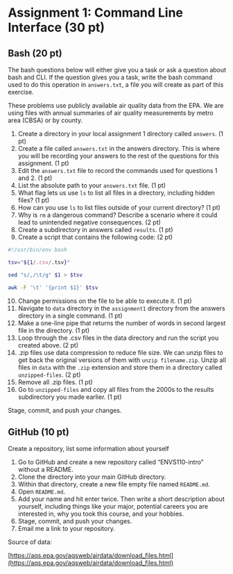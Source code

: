 # Assignment 1: Command Line Interface (30 pt)

## Bash (20 pt)

The bash questions below will either give you a task or ask a question about bash and CLI. 
If the question gives you a task, write the bash command used to do this operation in `answers.txt`, 
a file you will create as part of this exercise.

These problems use publicly available air quality data from the EPA. We are using files with annual summaries of air quality measurements by metro area (CBSA) or by county.

1.	Create a directory in your local assignment 1 directory called `answers`. (1 pt)
2.	Create a file called `answers.txt` in the answers directory. This is where you will be recording your answers to the rest of the questions for this assignment. (1 pt)
3.	Edit the `answers.txt` file to record the commands used for questions 1 and 2. (1 pt)
4.	List the absolute path to your `answers.txt` file. (1 pt)
5.	What flag lets us use `ls` to list all files in a directory, including hidden files? (1 pt)
6.	How can you use `ls` to list files outside of your current directory? (1 pt)
7.	Why is `rm` a dangerous command? Describe a scenario where it could lead to unintended negative consequences. (2 pt)
8.	Create a subdirectory in answers called `results`. (1 pt)
9.	Create a script that contains the following code: (2 pt)

```bash
#!/usr/bin/env bash

tsv="${1/.csv/.tsv}" 

sed "s/,/\t/g" $1 > $tsv

awk -F '\t' '{print $1}' $tsv
```

10.	Change permissions on the file to be able to execute it. (1 pt)
11.	Navigate to `data` directory in the `assignment1` directory from the answers directory in a single command. (1 pt)
12.	Make a one-line pipe that returns the number of words in second largest file in the directory. (1 pt)
13.	Loop through the .csv files in the data directory and run the script you created above. (2 pt)
14.	.zip files use data compression to reduce file size. We can unzip files to get back the original versions of them with `unzip filename.zip`. Unzip all files in `data` with the `.zip` extension and store them in a directory called `unzipped-files`. (2 pt)
15.	Remove all .zip files. (1 pt)
16.	Go to `unzipped-files` and copy all files from the 2000s to the results subdirectory you made earlier. (1 pt)

Stage, commit, and push your changes. 

## GitHub (10 pt)

Create a repository, list some information about yourself 

1.	Go to GitHub and create a new repository called “ENVS110-intro” without a README. 
2.	Clone the directory into your main GitHub directory.
3.	Within that directory, create a new file empty file named `README.md`. 
4.	Open `README.md`.
5.	Add your name and hit enter twice. Then write a short description about yourself, including things like your major, potential careers you are interested in, why you took this course, and your hobbies.
6.	Stage, commit, and push your changes. 
7.  Email me a link to your repository. 

Source of data:

[https://aqs.epa.gov/aqsweb/airdata/download_files.html](https://aqs.epa.gov/aqsweb/airdata/download_files.html)
